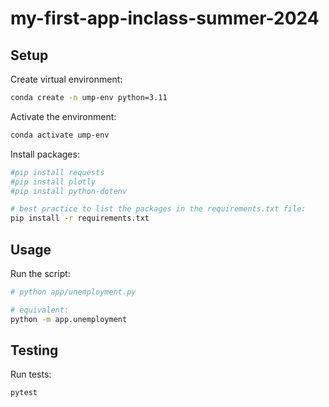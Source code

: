 # my-first-app-inclass-summer-2024

## Setup

Create virtual environment:

```sh
conda create -n ump-env python=3.11
```

Activate the environment:

```sh
conda activate ump-env
```

Install packages:

```sh
#pip install requests
#pip install plotly
#pip install python-dotenv

# best practice to list the packages in the requirements.txt file:
pip install -r requirements.txt
```

## Usage

Run the script:

```sh
# python app/unemployment.py

# equivalent:
python -m app.unemployment
```

## Testing

Run tests:

```sh
pytest
```
